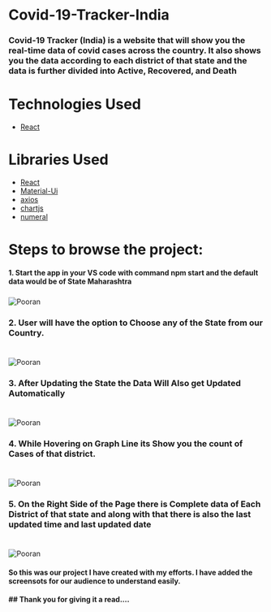 # Covid-19-Tracker-India
### Covid-19 Tracker (India) is a website that will show you the real-time data of covid cases across the country. It also shows you the data according to each district of that state and the data is further divided into Active, Recovered, and Death
# Technologies Used
* [React](https://reactjs.org/)

# Libraries Used
* [React](https://reactjs.org/)
* [Material-Ui](https://material-ui.com/getting-started/installation/)
* [axios](https://www.npmjs.com/package/axios)
* [chartjs](https://www.npmjs.com/package/chart.js?activeTab=readme)
* [numeral](https://www.npmjs.com/package/numeral)

# Steps to browse the project:
#### 1.  Start the app in your VS code with command npm start and the default data would be of State Maharashtra
###
![Pooran](https://i.ibb.co/khdZcv5/Screenshot-233.png)

### 2. User will have the option to Choose any of the State from our Country.
#
![Pooran](https://i.ibb.co/jhm7N6d/Screenshot-234.png)

### 3. After Updating the State the Data Will Also get Updated Automatically 
#
![Pooran](https://i.ibb.co/qNh4Qq1/Screenshot-235.png)

### 4. While Hovering on Graph Line its Show you the count of Cases of that district.
#
![Pooran](https://i.ibb.co/gmpSR01/Screenshot-236.png)

### 5. On the Right Side of the Page there is Complete data of Each District of that state and along with that there is also the last updated time and last updated date
#
![Pooran](https://i.ibb.co/GR0KT2x/Screenshot-238.png)

#### So this was our project I have created with my efforts. I have added the screensots for our audience to understand easily.

#### ## Thank you for giving it a read....
